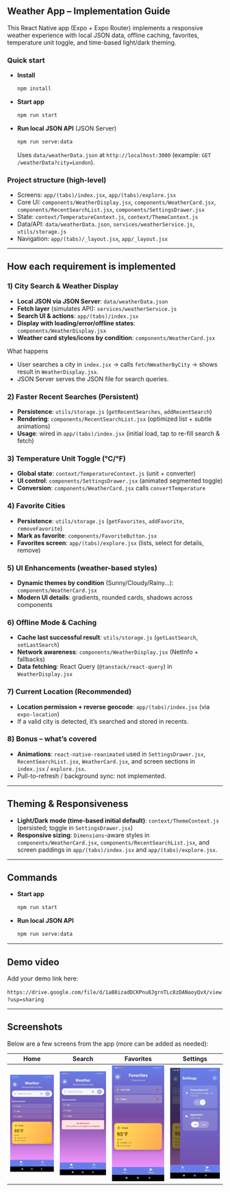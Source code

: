 ## Weather App – Implementation Guide

This React Native app (Expo + Expo Router) implements a responsive weather experience with local JSON data, offline caching, favorites, temperature unit toggle, and time-based light/dark theming.

### Quick start

- **Install**
  ```bash
  npm install
  ```
- **Start app**
  ```bash
  npm run start
  ```
- **Run local JSON API** (JSON Server)
  ```bash
  npm run serve:data
  ```
  Uses `data/weatherData.json` at `http://localhost:3000` (example: `GET /weatherData?city=London`).

### Project structure (high-level)

- Screens: `app/(tabs)/index.jsx`, `app/(tabs)/explore.jsx`
- Core UI: `components/WeatherDisplay.jsx`, `components/WeatherCard.jsx`, `components/RecentSearchList.jsx`, `components/SettingsDrawer.jsx`
- State: `context/TemperatureContext.js`, `context/ThemeContext.js`
- Data/API: `data/weatherData.json`, `services/weatherService.js`, `utils/storage.js`
- Navigation: `app/(tabs)/_layout.jsx`, `app/_layout.jsx`

---

## How each requirement is implemented

### 1) City Search & Weather Display

- **Local JSON via JSON Server**: `data/weatherData.json`
- **Fetch layer** (simulates API): `services/weatherService.js`
- **Search UI & actions**: `app/(tabs)/index.jsx`
- **Display with loading/error/offline states**: `components/WeatherDisplay.jsx`
- **Weather card styles/icons by condition**: `components/WeatherCard.jsx`

What happens

- User searches a city in `index.jsx` → calls `fetchWeatherByCity` → shows result in `WeatherDisplay.jsx`.
- JSON Server serves the JSON file for search queries.

### 2) Faster Recent Searches (Persistent)

- **Persistence**: `utils/storage.js` (`getRecentSearches`, `addRecentSearch`)
- **Rendering**: `components/RecentSearchList.jsx` (optimized list + subtle animations)
- **Usage**: wired in `app/(tabs)/index.jsx` (initial load, tap to re-fill search & fetch)

### 3) Temperature Unit Toggle (°C/°F)

- **Global state**: `context/TemperatureContext.js` (unit + converter)
- **UI control**: `components/SettingsDrawer.jsx` (animated segmented toggle)
- **Conversion**: `components/WeatherCard.jsx` calls `convertTemperature`

### 4) Favorite Cities

- **Persistence**: `utils/storage.js` (`getFavorites`, `addFavorite`, `removeFavorite`)
- **Mark as favorite**: `components/FavoriteButton.jsx`
- **Favorites screen**: `app/(tabs)/explore.jsx` (lists, select for details, remove)

### 5) UI Enhancements (weather-based styles)

- **Dynamic themes by condition** (Sunny/Cloudy/Rainy…): `components/WeatherCard.jsx`
- **Modern UI details**: gradients, rounded cards, shadows across components

### 6) Offline Mode & Caching

- **Cache last successful result**: `utils/storage.js` (`getLastSearch`, `setLastSearch`)
- **Network awareness**: `components/WeatherDisplay.jsx` (NetInfo + fallbacks)
- **Data fetching**: React Query (`@tanstack/react-query`) in `WeatherDisplay.jsx`

### 7) Current Location (Recommended)

- **Location permission + reverse geocode**: `app/(tabs)/index.jsx` (via `expo-location`)
- If a valid city is detected, it’s searched and stored in recents.

### 8) Bonus – what’s covered

- **Animations**: `react-native-reanimated` used in `SettingsDrawer.jsx`, `RecentSearchList.jsx`, `WeatherCard.jsx`, and screen sections in `index.jsx` / `explore.jsx`.
- Pull-to-refresh / background sync: not implemented.

---

## Theming & Responsiveness

- **Light/Dark mode (time-based initial default)**: `context/ThemeContext.js` (persisted; toggle in `SettingsDrawer.jsx`)
- **Responsive sizing**: `Dimensions`-aware styles in `components/WeatherCard.jsx`, `components/RecentSearchList.jsx`, and screen paddings in `app/(tabs)/index.jsx` and `app/(tabs)/explore.jsx`.

---

## Commands

- **Start app**
  ```bash
  npm run start
  ```
- **Run local JSON API**
  ```bash
  npm run serve:data
  ```

---

## Demo video

Add your demo link here:

`https://drive.google.com/file/d/1aB8izadDCKPnu8JgrnTLc8zDANaoyQvX/view?usp=sharing`

---

## Screenshots

Below are a few screens from the app (more can be added as needed):

| Home                                       | Search                                       | Favorites                                       | Settings                                       |
| ------------------------------------------ | -------------------------------------------- | ----------------------------------------------- | ---------------------------------------------- |
| ![Home](./assets/app_screenshots/app1.jpg) | ![Search](./assets/app_screenshots/app2.jpg) | ![Favorites](./assets/app_screenshots/app3.jpg) | ![Settings](./assets/app_screenshots/app4.jpg) |
